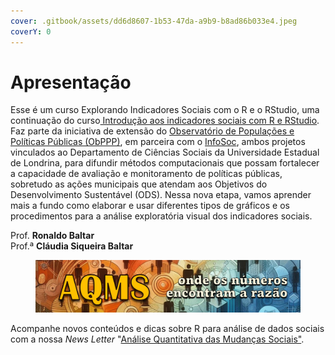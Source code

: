 ```yaml
---
cover: .gitbook/assets/dd6d8607-1b53-47da-a9b9-b8ad86b033e4.jpeg
coverY: 0
---
```


# Apresentação

Esse é um curso Explorando Indicadores Sociais com o R e o RStudio, uma continuação do curso[ Introdução aos indicadores sociais com R e RStudio](https://app.gitbook.com/o/xhLINJN7nfpA0prxJ4rN/s/c0UTZCDijknncLk8tHqZ/). Faz parte da iniciativa de extensão do [Observatório de Populações e Políticas Públicas (ObPPP)](https://populacoes.info), em parceira com o [InfoSoc](http://uel.br/projetos/infosoc), ambos projetos vinculados ao Departamento de Ciências Sociais da Universidade Estadual de Londrina, para difundir métodos computacionais que possam fortalecer a capacidade de avaliação e monitoramento de políticas públicas, sobretudo as ações municipais que atendam aos Objetivos do Desenvolvimento Sustentável (ODS). Nessa nova etapa, vamos aprender mais a fundo como elaborar e usar diferentes tipos de gráficos e os procedimentos para a análise exploratória visual dos indicadores sociais.

Prof. **Ronaldo Baltar** \
Prof.ª **Cláudia Siqueira Baltar**

<figure><img src=".gitbook/assets/banner_podcast_aqms.jpg" alt=""><figcaption></figcaption></figure>

Acompanhe novos conteúdos e dicas sobre R para análise de dados sociais com a nossa _News Letter_ "[Análise Quantitativa das Mudanças Sociais"](https://aqms.substack.com/).
